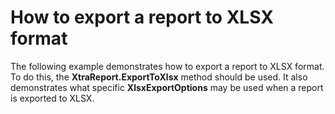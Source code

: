 # How to export a report to XLSX format


<p>The following example demonstrates how to export a report to XLSX format. To do this, the <strong>XtraReport.ExportToXlsx</strong> method should be used. It also demonstrates what specific <strong>XlsxExportOptions</strong> may be used when a report is exported to XLSX.</p>

<br/>


